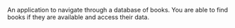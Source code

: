 An application to navigate through a database of books. You are able to find books if they are available and access their data. 
